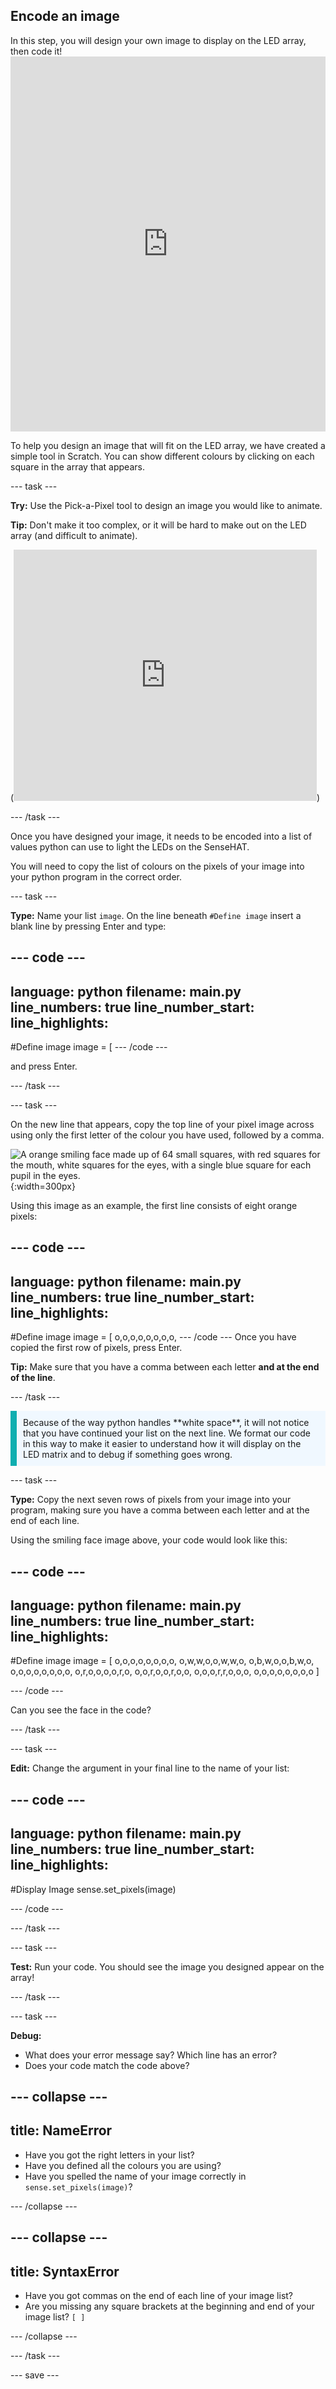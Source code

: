 ## Encode an image

<div style="display: flex; flex-wrap: wrap">
<div style="flex-basis: 200px; flex-grow: 1; margin-right: 15px;">
In this step, you will design your own image to display on the LED array, then code it! 
</div>
</div>
<div>
<iframe src="https://trinket.io/embed/python/05d0606c5d?outputOnly=true&runOption=run&start=result" width="100%" height="600" frameborder="0" marginwidth="0" marginheight="0" allowfullscreen></iframe>
</div>

To help you design an image that will fit on the LED array, we have created a simple tool in Scratch. You can show different colours by clicking on each square in the array that appears.

--- task ---

**Try:** Use the Pick-a-Pixel tool to design an image you would like to animate.

**Tip:** Don't make it too complex, or it will be hard to make out on the LED array (and difficult to animate).

(<iframe src="https://scratch.mit.edu/projects/715438479/embed" allowtransparency="true" width="485" height="402" frameborder="0" scrolling="no" allowfullscreen></iframe>)

--- /task ---

Once you have designed your image, it needs to be encoded into a list of values python can use to light the LEDs on the SenseHAT.

You will need to copy the list of colours on the pixels of your image into your python program in the correct order.

--- task ---

**Type:** Name your list `image`. On the line beneath `#Define image` insert a blank line by pressing Enter and type:

--- code ---
---
language: python
filename: main.py
line_numbers: true
line_number_start: 
line_highlights: 
---

#Define image
image = [
--- /code ---

and press Enter.

--- /task ---

--- task ---

On the new line that appears, copy the top line of your pixel image across using only the first letter of the colour you have used, followed by a comma.

![A orange smiling face made up of 64 small squares, with red squares for the mouth, white squares for the eyes, with a single blue square for each pupil in the eyes.](images/face.jpg){:width=300px}

Using this image as an example, the first line consists of eight orange pixels:

--- code ---
---
language: python
filename: main.py
line_numbers: true
line_number_start: 
line_highlights: 
---

#Define image
image = [
    o,o,o,o,o,o,o,o,
--- /code ---
Once you have copied the first row of pixels, press Enter. 

**Tip:** Make sure that you have a comma between each letter **and at the end of the line**.

--- /task ---

<p style='border-left: solid; border-width:10px; border-color: #0faeb0; background-color: aliceblue; padding: 10px;'>
Because of the way python handles **white space**, it will not notice that you have continued your list on the next line. We format our code in this way to make it easier to understand how it will display on the LED matrix and to debug if something goes wrong.
</p>

--- task ---

**Type:** Copy the next seven rows of pixels from your image into your program, making sure you have a comma between each letter and at the end of each line.

Using the smiling face image above, your code would look like this:

--- code ---
---
language: python
filename: main.py
line_numbers: true
line_number_start: 
line_highlights: 
---

#Define image
image = [
    o,o,o,o,o,o,o,o,
    o,w,w,o,o,w,w,o,
    o,b,w,o,o,b,w,o,
    o,o,o,o,o,o,o,o,
    o,r,o,o,o,o,r,o,
    o,o,r,o,o,r,o,o,
    o,o,o,r,r,o,o,o,
    o,o,o,o,o,o,o,o
    ]

--- /code ---

Can you see the face in the code?

--- /task ---

--- task ---

**Edit:** Change the argument in your final line to the name of your list:

--- code ---
---
language: python
filename: main.py
line_numbers: true
line_number_start: 
line_highlights: 
---

#Display Image
sense.set_pixels(image)

--- /code ---

--- /task ---

--- task ---

**Test:** Run your code. You should see the image you designed appear on the array!

--- /task ---

--- task ---

**Debug:** 
+ What does your error message say? Which line has an error?
+ Does your code match the code above?

--- collapse ---
---
title: NameError
---

+ Have you got the right letters in your list?
+ Have you defined all the colours you are using?
+ Have you spelled the name of your image correctly in `sense.set_pixels(image)`?

--- /collapse ---

--- collapse ---
---
title: SyntaxError
---

+ Have you got commas on the end of each line of your image list?
+ Are you missing any square brackets at the beginning and end of your image list? `[ ]`

--- /collapse ---

--- /task ---

--- save ---